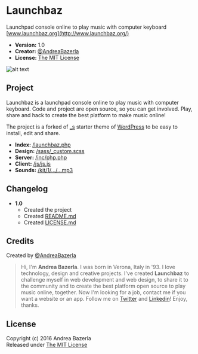 # Launchbaz
Launchpad console online to play music with computer keyboard  
[www.launchbaz.org](http://www.launchbaz.org/)  

+ __Version:__ 1.0
+ __Creator:__ [@AndreaBazerla](https://twitter.com/AndreaBazerla)
+ __License:__ [The MIT License](https://github.com/andbaz/launchbaz/blob/master/LICENSE.md)

![alt text][cover]

## Project
Launchbaz is a launchpad console online to play music with computer keyboard. Code and project are open source, so you can get involved. Play, share and hack to create the best platform to make music online!  

The project is a forked of [_s](https://github.com/Automattic/_s) starter theme of [WordPress](https://github.com/WordPress/WordPress) to be easy to install, edit and share.

+ __Index:__ [/launchbaz.php](https://github.com/andbaz/launchbaz/blob/318979c36cf328793a7ca6ecf42c32b066e19298/launchbaz.php)
+ __Design:__ [/sass/_custom.scss](https://github.com/andbaz/launchbaz/blob/318979c36cf328793a7ca6ecf42c32b066e19298/sass/_custom.scss)
+ __Server:__ [/inc/php.php](https://github.com/andbaz/launchbaz/blob/318979c36cf328793a7ca6ecf42c32b066e19298/inc/php.php)
+ __Client:__ [/js/js.js](https://github.com/andbaz/launchbaz/blob/318979c36cf328793a7ca6ecf42c32b066e19298/js/js.js)
+ __Sounds:__ [/kit/1/.../...mp3](https://github.com/andbaz/launchbaz/tree/318979c36cf328793a7ca6ecf42c32b066e19298/kit/1)

## Changelog
+ __1.0__
	+ Created the project
	+ Created [README.md](https://github.com/andbaz/launchbaz/blob/318979c36cf328793a7ca6ecf42c32b066e19298/README.md)
	+ Created [LICENSE.md](https://github.com/andbaz/launchbaz/blob/318979c36cf328793a7ca6ecf42c32b066e19298/LICENSE.md)

## Credits
Created by [@AndreaBazerla](https://twitter.com/AndreaBazerla)  
> Hi, I'm __Andrea Bazerla__. I was born in Verona, Italy in '93. I love technology, design and creative projects. I've created __Launchbaz__ to challenge myself in web development and web design, to share it to the community and to create the best platform open source to play music online, together. Now I'm looking for a job, contact me if you want a website or an app. Follow me on [Twitter](https://twitter.com/AndreaBazerla) and [Linkedin](https://www.linkedin.com/in/andreabazerla)! Enjoy, thanks.

## License
Copyright (c) 2016 Andrea Bazerla  
Released under [The MIT License](https://github.com/andbaz/launchbaz/blob/master/LICENSE.md)

[logo]: http://imageshack.com/a/img924/5369/IK6zYY.png "Launchbaz"
[cover]: http://imageshack.com/a/img923/4947/xGdaU3.png "Launchbaz"
